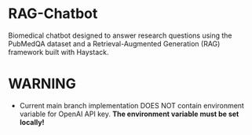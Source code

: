 # RAG-Chatbot
Biomedical chatbot designed to answer research questions using the PubMedQA dataset and a Retrieval-Augmented Generation (RAG) framework built with Haystack. 

# WARNING
- Current main branch implementation DOES NOT contain environment variable for OpenAI API key. **The environment variable must be set locally!**

